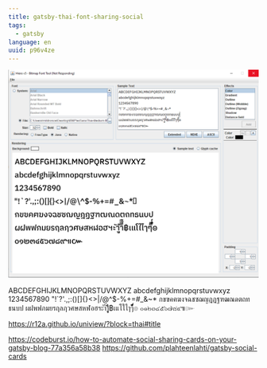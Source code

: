 ```yaml
---
title: gatsby-thai-font-sharing-social
tags:
  - gatsby
language: en
uuid: p96v4ze
---
```


![](hiero.png)

ABCDEFGHIJKLMNOPQRSTUVWXYZ
abcdefghijklmnopqrstuvwxyz
1234567890
"!`?'.,;:()[]{}<>|/@\^$-%+=#_&~*
กขฃคฅฆงจฉชซฌญฎฏฐฑฒณดตถทธนบป
ผฝพฟภมยรฤลฦวศษสหฬอฮฯะัาำิีึืฺุู฿เแโใไๅๆ็่้๊๋์ํ๎๏
๐๑๒๓๔๕๖๗๘๙๚๛


https://r12a.github.io/uniview/?block=thai#title

https://codeburst.io/how-to-automate-social-sharing-cards-on-your-gatsby-blog-77a356a58b38
https://github.com/plahteenlahti/gatsby-social-cards

